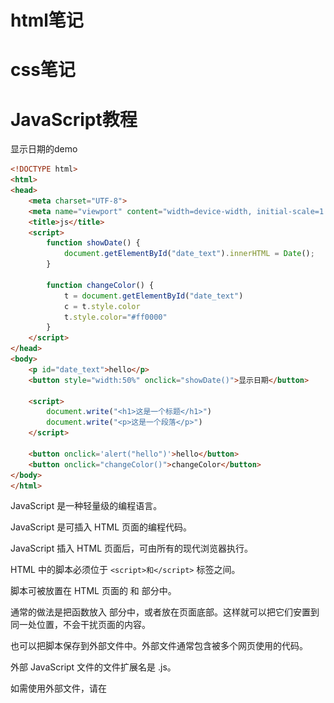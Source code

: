 # html笔记





# css笔记





# JavaScript教程

显示日期的demo

```html
<!DOCTYPE html>
<html>
<head>
    <meta charset="UTF-8">
    <meta name="viewport" content="width=device-width, initial-scale=1.0">
    <title>js</title>
    <script>
        function showDate() {
            document.getElementById("date_text").innerHTML = Date();
        }

        function changeColor() {
            t = document.getElementById("date_text")
            c = t.style.color
            t.style.color="#ff0000"
        }
    </script>
</head>
<body>
    <p id="date_text">hello</p>
    <button style="width:50%" onclick="showDate()">显示日期</button>

    <script>
        document.write("<h1>这是一个标题</h1>")
        document.write("<p>这是一个段落</p>")
    </script>

    <button onclick='alert("hello")'>hello</button>
    <button onclick="changeColor()">changeColor</button>
</body>
</html>
```

JavaScript 是一种轻量级的编程语言。

JavaScript 是可插入 HTML 页面的编程代码。

JavaScript 插入 HTML 页面后，可由所有的现代浏览器执行。



HTML 中的脚本必须位于 `<script>和</script>` 标签之间。

脚本可被放置在 HTML 页面的 <body> 和 <head> 部分中。

通常的做法是把函数放入 <head> 部分中，或者放在页面底部。这样就可以把它们安置到同一处位置，不会干扰页面的内容。

也可以把脚本保存到外部文件中。外部文件通常包含被多个网页使用的代码。

外部 JavaScript 文件的文件扩展名是 .js。

如需使用外部文件，请在 <script> 标签的 "src" 属性中设置该 .js 文件：

```html
<!DOCTYPE html>
<html>
<body>
<script src="myScript.js"></script>
</body>
</html>
```

JavaScript 可以通过不同的方式来输出数据：

- 使用 **window.alert()** 弹出警告框。
- 使用 **document.write()** 方法将内容写到 HTML 文档中。
- 使用 **innerHTML** 写入到 HTML 元素。
- 使用 **console.log()** 写入到浏览器的控制台。



**语法**

**数字（Number）字面量** 可以是整数或者是小数，或者是科学计数(e)。

```
3.14
1001
123e5
```

**字符串（String）字面量** 可以使用单引号或双引号

```
"John Doe"

'John Doe'
```

**数组（Array）字面量** 定义一个数组：

```
[40, 100, 1, 5, 25, 10]
```

**对象（Object）字面量** 定义一个对象：

```
{firstName:"John", lastName:"Doe", age:50, eyeColor:"blue"}
```

**函数（Function）字面量** 定义一个函数：

```
function myFunction(a, b) { return a * b;}
```

 在编程语言中，变量用于存储数据值。

JavaScript 使用关键字 **var** 来定义变量， 使用等号来为变量赋值：

```
var x, length

x = 5
length = 6
```

JavaScript 语句向浏览器发出的命令。

语句是用分号分隔：

```
x = 5 + 6;
y = x * 10;
在 JavaScript 中，用分号来结束语句是可选的。
```

数据类型：

```
var length = 16;                                  // Number 通过数字字面量赋值 
var points = x * 10;                              // Number 通过表达式字面量赋值
var lastName = "Johnson";                         // String 通过字符串字面量赋值
var cars = ["Saab", "Volvo", "BMW"];              // Array  通过数组字面量赋值
var person = {firstName:"John", lastName:"Doe"};  // Object 通过对象字面量赋值
```

JavaScript 对大小写是敏感的。

函数 **getElementById** 与 **getElementbyID** 是不同的。

同样，变量 **myVariable** 与 **MyVariable** 也是不同的。

JavaScript 使用 Unicode 字符集。

Unicode 覆盖了所有的字符，包含标点等字符。

JavaScript 可以分批地组合起来。

代码块以左花括号开始，以右花括号结束。

代码块的作用是一并地执行语句序列。

```js
function myFunction()
{
    document.getElementById("demo").innerHTML="你好Dolly";
    document.getElementById("myDIV").innerHTML="你最近怎么样?";
}
```

您可以在文本字符串中使用反斜杠对代码行进行换行。下面的例子会正确地显示：

```js
document.write("你好 \
世界!");
```

单行注释以 // 开头, 多行注释以 /* 开始，以 */ 结尾。

在计算机程序中，经常会声明无值的变量。未使用值来声明的变量，其值实际上是 **undefined**。

在执行过以下语句后，变量 carname 的值将是 undefined：

```
var carname;
```



## **数据类型**

**值类型(基本类型)**：字符串（String）、数字(Number)、布尔(Boolean)、对空（Null）、未定义（Undefined）、Symbol。

**引用数据类型**：对象(Object)、数组(Array)、函数(Function)。

JavaScript 拥有动态类型。这意味着相同的变量可用作不同的类型：

```
var x;               // x 为 undefined
var x = 5;           // 现在 x 为数字
var x = "John";      // 现在 x 为字符串
```

您可以在字符串中使用引号，只要不匹配包围字符串的引号即可：

```js
var answer="It's alright";
var answer="He is called 'Johnny'";
var answer='He is called "Johnny"';
```

对象由花括号分隔。在括号内部，对象的属性以名称和值对的形式 (name : value) 来定义。属性由逗号分隔：

```
var person={firstname:"John", lastname:"Doe", id:5566};

//属性访问
name=person.lastname;
name=person["lastname"];
```

Undefined 这个值表示变量不含有值。

可以通过将变量的值设置为 null 来清空变量。

```
cars=null;
person=null;
```



定义 JavaScript 对象可以跨越多行，空格跟换行不是必须的：

```
var person = {
    firstName:"John",
    lastName:"Doe",
    age:50,
    eyeColor:"blue"
};
```

**对象属性**

但是，我们通常认为 "JavaScript 对象是键值对的容器"。

键值对通常写法为 **name : value** (键与值以冒号分割)。

键值对在 JavaScript 对象通常称为 **对象属性**。JavaScript 对象是变量的容器。



**对象方法**

对象的方法定义了一个函数，并作为对象的属性存储。

对象方法通过添加 () 调用 (作为一个函数)。

该实例访问了 person 对象的 fullName() 方法:

你可以使用以下语法创建对象方法：

```
methodName : function() { code lines }
```

你可以使用以下语法访问对象方法：

```
objectName.methodName()
```

通常 fullName() 是作为 person 对象的一个方法， fullName 是作为一个属性。



**函数**

函数就是包裹在花括号中的代码块，前面使用了关键词 function：

当调用该函数时，会执行函数内的代码。

在调用函数时，您可以向其传递值，这些值被称为参数。

这些参数可以在函数中使用。

您可以发送任意多的参数，由逗号 (,) 分隔：

```js
function functionname()
{
    // 执行代码
}

function myFunction(var1,var2)
{

}

function myFunction(name,job){
    alert("Welcome " + name + ", the " + job);
}

/**
有时，我们会希望函数将值返回调用它的地方。
通过使用 return 语句就可以实现。
在使用 return 语句时，函数会停止执行，并返回指定的值。
**/
function myFunction()
{
    var x=5;
    return x;
}

```

在 JavaScript 函数内部声明的变量（使用 var）是*局部*变量，所以只能在函数内部访问它。（该变量的作用域是局部的）。

您可以在不同的函数中使用名称相同的局部变量，因为只有声明过该变量的函数才能识别出该变量。

只要函数运行完毕，本地变量就会被删除。

在函数外声明的变量是*全局*变量，网页上的所有脚本和函数都能访问它。

JavaScript 变量的生命期从它们被声明的时间开始。

局部变量会在函数运行以后被删除。

全局变量会在页面关闭后被删除

> **如果您把值赋给尚未声明的变量，该变量将被自动作为 window 的一个属性。**

```
carname="Volvo";
```

将声明 window 的一个属性 carname。

非严格模式下给未声明变量赋值创建的全局变量，是全局对象的可配置属性，可以删除。

```js
var var1 = 1; // 不可配置全局属性
var2 = 2; // 没有使用 var 声明，可配置全局属性

console.log(this.var1); // 1
console.log(window.var1); // 1

delete var1; // false 无法删除
console.log(var1); //1

delete var2; 
console.log(delete var2); // true
console.log(var2); // 已经删除 报错变量未定义
```

如果变量在函数内没有声明（没有使用 var 关键字），该变量为全局变量。

以下实例中 carName 在函数内，但是为全局变量。

```js
// 此处可调用 carName 变量
 
function myFunction() {
    carName = "Volvo";
    // 此处可调用 carName 变量
}
```

函数参数只在函数内起作用，是局部变量。

在 HTML 中, 全局变量是 window 对象: 所有数据变量都属于 window 对象。

```js
//此处可使用 window.carName
 
function myFunction() {
    carName = "Volvo";
}
```



**事件**

以下是 HTML 事件的实例：

- HTML 页面完成加载
- HTML input 字段改变时
- HTML 按钮被点击

通常，当事件发生时，你可以做些事情。

在事件触发时 JavaScript 可以执行一些代码。

HTML 元素中可以添加事件属性，使用 JavaScript 代码来添加 HTML 元素。

```
<button onclick="getElementById('demo').innerHTML=Date()">现在的时间是?</button>

//代码将修改自身元素的内容 (使用 this.innerHTML):
<button onclick="this.innerHTML=Date()">现在的时间是?</button>
```



下面是一些常见的HTML事件的列表:

| 事件        | 描述                         |
| ----------- | ---------------------------- |
| onchange    | HTML 元素改变                |
| onclick     | 用户点击 HTML 元素           |
| onmouseover | 用户在一个HTML元素上移动鼠标 |
| onmouseout  | 用户从一个HTML元素上移开鼠标 |
| onkeydown   | 用户按下键盘按键             |
| onload      | 浏览器已完成页面的加载       |

if else / switch / while等类似java:

```js
if (condition)
{
    当条件为 true 时执行的代码
}
else
{
    当条件不为 true 时执行的代码
}

switch(n)
{
    case 1:
        执行代码块 1
        break;
    case 2:
        执行代码块 2
        break;
    default:
        与 case 1 和 case 2 不同时执行的代码
}

for (var i=0;i<cars.length;i++)
{ 
    document.write(cars[i] + "<br>");
}

var person={fname:"John",lname:"Doe",age:25};  
for (x in person)  // x 为属性名
{
    txt=txt + person[x];
}

while (i<5)
{
    x=x + "The number is " + i + "<br>";
    i++;
}
```

你可以使用 typeof 操作符来检测变量的数据类型。

```js
typeof "John"                // 返回 string 
typeof 3.14                  // 返回 number
typeof false                 // 返回 boolean
typeof [1,2,3,4]             // 返回 object
typeof {name:'John', age:34} // 返回 object
```

全局方法 **String()** 可以将数字转换为字符串。

该方法可用于任何类型的数字，字母，变量，表达式：

```js
String(x)         // 将变量 x 转换为字符串并返回
String(123)       // 将数字 123 转换为字符串并返回
String(100 + 23)  // 将数字表达式转换为字符串并返回
```

Number 方法 **toString()** 也是有同样的效果。

```
x.toString()
(123).toString()
(100 + 23).toString()
```

全局方法 **Number()** 可以将字符串转换为数字。

```js
Number("3.14")    // 返回 3.14
Number(" ")       // 返回 0 
Number("")        // 返回 0
Number("99 88")   // 返回 NaN

Number(false)     // 返回 0
Number(true)      // 返回 1

d = new Date();
Number(d)          // 返回 1404568027739

d = new Date();
d.getTime()        // 返回 1404568027739



```

| parseFloat() | 解析一个字符串，并返回一个浮点数。 |
| ------------ | ---------------------------------- |
| parseInt()   | 解析一个字符串，并返回一个整数。   |



当 JavaScript 尝试操作一个 "错误" 的数据类型时，会自动转换为 "正确" 的数据类型。

```
5 + null    // 返回 5         null 转换为 0
"5" + null  // 返回"5null"   null 转换为 "null"
"5" + 1     // 返回 "51"      1 转换为 "1"  
"5" - 1     // 返回 4         "5" 转换为 5
```

当你尝试输出一个对象或一个变量时 JavaScript 会自动调用变量的 toString() 方法：



**正则表达式**

```
/正则表达式主体/修饰符(可选)
var patt = /runoob/i
```

**/runoob/i**  是一个正则表达式。

**runoob**  是一个**正则表达式主体** (用于检索)。

**i**  是一个**修饰符** (搜索不区分大小写)。

在 JavaScript 中，正则表达式通常用于两个字符串方法 : search() 和 replace()。

**search() 方法** 用于检索字符串中指定的子字符串，或检索与正则表达式相匹配的子字符串，并返回子串的起始位置。

**replace() 方法** 用于在字符串中用一些字符替换另一些字符，或替换一个与正则表达式匹配的子串。

```js
var str = "Visit Runoob!"; 
var n = str.search(/Runoob/i);
输出6
```

search 方法可使用字符串作为参数。字符串参数会转换为正则表达式

```js
var str = "Visit Runoob!"; 
var n = str.search("Runoob");
```

使用正则表达式且不区分大小写将字符串中的 Microsoft 替换为 Runoob :

```js
var str = document.getElementById("demo").innerHTML; 
var txt = str.replace(/microsoft/i,"Runoob");

//replace() 方法将接收字符串作为参数
var str = document.getElementById("demo").innerHTML; 
var txt = str.replace("Microsoft","Runoob");
```



当错误发生时，当事情出问题时，JavaScript 引擎通常会停止，并生成一个错误消息。

描述这种情况的技术术语是：JavaScript 将**抛出**一个错误。

```js
try {
    ...    //异常的抛出
} catch(e) {
    ...    //异常的捕获与处理
} finally {
    ...    //结束处理
}

var txt=""; 
function message() 
{ 
    try { 
        adddlert("Welcome guest!"); 
    } catch(err) { 
        txt="本页有一个错误。\n\n"; 
        txt+="错误描述：" + err.message + "\n\n"; 
        txt+="点击确定继续。\n\n"; 
        alert(txt); 
    } 
}
```

finally 语句不论之前的 try 和 catch 中是否产生异常都会执行该代码块。

throw 语句允许我们创建自定义错误。

正确的技术术语是：创建或**抛出异常**（exception）。

```
throw exception
```



变量提升：函数声明和变量声明总是会被解释器悄悄地被"提升"到方法体的最顶部。

"use strict" 指令在 JavaScript 1.8.5 (ECMAScript5) 中新增。

它不是一条语句，但是是一个字面量表达式，在 JavaScript 旧版本中会被忽略。

"use strict" 的目的是指定代码在严格条件下执行。

严格模式下你不能使用未声明的变量。

严格模式通过在脚本或函数的头部添加 "use strict"; 表达式来声明。



在常规的比较中，数据类型是被忽略的，以下 if 条件语句返回 true：

```
var x = 10;
var y = "10";
if (x == y)
```

在严格的比较运算中，=== 为恒等计算符，同时检查表达式的值与类型，以下 if 条件语句返回 false：

```
var x = 10;
var y = "10";
if (x === y)
```

switch 语句会使用恒等计算符(===)进行比较



面向对象语言中 this 表示当前对象的一个引用。

但在 JavaScript 中 this 不是固定不变的，它会随着执行环境的改变而改变。

- 在方法中，this 表示该方法所属的对象。
- 如果单独使用，this 表示全局对象。
- 在函数中，this 表示全局对象。
- 在函数中，在严格模式下，this 是未定义的(undefined)。
- 在事件中，this 表示接收事件的元素。
- 类似 call() 和 apply() 方法可以将 this 引用到任何对象。



使用 var 关键字重新声明变量可能会带来问题。

在块中重新声明变量也会重新声明块外的变量

```
var x = 10;
// 这里输出 x 为 10
{ 
    var x = 2;
    // 这里输出 x 为 2
}
// 这里输出 x 为 2
```

let 关键字就可以解决这个问题，因为它只在 let 命令所在的代码块 **{}** 内有效。

```js
var x = 10;
// 这里输出 x 为 10
{ 
    let x = 2;
    // 这里输出 x 为 2
}
// 这里输出 x 为 10
```



const 用于声明一个或多个常量，声明时必须进行初始化，且初始化后值不可再修改：

```
const PI = 3.141592653589793;
PI = 3.14;      // 报错
PI = PI + 10;   // 报错
```

const 的本质: const 定义的变量并非常量，并非不可变，它定义了一个常量引用一个值。使用 const 定义的对象或者数组，其实是可变的。下面的代码并不会报错：

```js
// 创建常量对象
const car = {type:"Fiat", model:"500", color:"white"};
 
// 修改属性:
car.color = "red";
 
// 添加属性
car.owner = "Johnson";
```



JSON **语法规则**

- 数据为 键/值 对。
- 数据由逗号分隔。
- 大括号保存对象
- 方括号保存数组

```js
"sites":[
    {"name":"Runoob", "url":"www.runoob.com"}, 
    {"name":"Google", "url":"www.google.com"},
    {"name":"Taobao", "url":"www.taobao.com"}
]
```

用 JavaScript 内置函数 JSON.parse() 将字符串转换为 JavaScript 对象:

```js
var text = '{ "sites" : [' +
    '{ "name":"Runoob" , "url":"www.runoob.com" },' +
    '{ "name":"Google" , "url":"www.google.com" },' +
    '{ "name":"Taobao" , "url":"www.taobao.com" } ]}';
    
obj = JSON.parse(text);
document.getElementById("demo").innerHTML = obj.sites[1].name + " " + obj.sites[1].url;
```

```js
//用于将 JavaScript 值转换为 JSON 字符串。
var str = {"name":"菜鸟教程", "site":"http://www.runoob.com"}
str_pretty1 = JSON.stringify(str)
```



当网页被加载时，浏览器会创建页面的文档对象模型（Document Object Model）。

**HTML DOM** 模型被构造为**对象**的树：

![1557909274138](assets/1557909274138.png)

通过可编程的对象模型，JavaScript 获得了足够的能力来创建动态的 HTML。

- JavaScript 能够改变页面中的所有 HTML 元素
- JavaScript 能够改变页面中的所有 HTML 属性
- JavaScript 能够改变页面中的所有 CSS 样式
- JavaScript 能够对页面中的所有事件做出反应

在 DOM 中查找 HTML 元素的最简单的方法，是通过使用元素的 id。

```js
var x=document.getElementById("intro");
var x=document.getElementById("main");
var y=x.getElementsByTagName("p");//通过标签名查找
var x=document.getElementsByClassName("intro");//查找 class="intro" 的元素

var element=document.getElementById("header");
element.innerHTML="新标题"; //改变内容
document.getElementById("image").src="landscape.jpg";//改变属性

document.getElementById("p2").style.color="blue";//改变样式
document.getElementById("p2").style.fontFamily="Arial";
document.getElementById("p2").style.fontSize="larger";
```

**鼠标事件**

onmousedown, onmouseup 以及 onclick 构成了鼠标点击事件的所有部分。首先当点击鼠标按钮时，会触发 onmousedown 事件，当释放鼠标按钮时，会触发 onmouseup 事件，最后，当完成鼠标点击时，会触发 onclick 事件。

```html
<!DOCTYPE html>
<html>
<head>
<meta charset="utf-8">
<title>菜鸟教程(runoob.com)</title>
</head>
<body>

<div onmouseover="mOver(this)" onmouseout="mOut(this)" style="background-color:#D94A38;width:120px;height:20px;padding:40px;">Mouse Over Me</div>
<script>
function mOver(obj){
	obj.innerHTML="Thank You"
}
function mOut(obj){
	obj.innerHTML="Mouse Over Me"
}
</script>

</body>
</html>
```



在用户点击按钮时触发监听事件

```
document.getElementById("myBtn").addEventListener("click", displayDate);
element.addEventListener("click", function(){ alert("Hello World!"); });
```

addEventListener() 方法允许向同一个元素添加多个事件，且不会覆盖已存在的事件：

```js
element.addEventListener("click", myFunction);
element.addEventListener("click", mySecondFunction);

element.addEventListener("mouseover", myFunction);
element.addEventListener("click", mySecondFunction);
element.addEventListener("mouseout", myThirdFunction);

//当用户重置窗口大小时添加事件监听
window.addEventListener("resize", function(){
    document.getElementById("demo").innerHTML = sometext;
});

// 当传递参数值时，使用"匿名函数"调用带参数的函数：
element.addEventListener("click", function(){ myFunction(p1, p2); });

element.removeEventListener("mousemove", myFunction);
```



**结点**

```java
<div id="div1">
<p id="p1">这是一个段落。</p>
<p id="p2">这是另外一个段落。</p>
</div>
 
<script> 
//创建并添加结点
var para = document.createElement("p");
var node = document.createTextNode("这是一个新的段落。");
para.appendChild(node);
 
var element = document.getElementById("div1");
var child = document.getElementById("p1");
element.insertBefore(para, child);
</script>


<div id="div1">
<p id="p1">这是一个段落。</p>
<p id="p2">这是另外一个段落。</p>
</div>
 
<script>
//移除结点
var parent = document.getElementById("div1");
var child = document.getElementById("p1");
parent.removeChild(child);
</script>

//替换结点
<script>
var para = document.createElement("p");
var node = document.createTextNode("这是一个新的段落。");
para.appendChild(node);
 
var parent = document.getElementById("div1");
var child = document.getElementById("p1");
parent.replaceChild(para, child);
</script>
```

结点集合

```java
//修改所有 <p> 元素的背景颜色: getElementsByTagName() 方法返回 HTMLCollection 对象。
var myCollection = document.getElementsByTagName("p");
var i;
for (i = 0; i < myCollection.length; i++) {
    myCollection[i].style.backgroundColor = "red";
}

//大部分浏览器的 querySelectorAll() 返回 NodeList 对象
var myNodelist = document.querySelectorAll("p");
var i;
for (i = 0; i < myNodelist.length; i++) {
    myNodelist[i].style.backgroundColor = "red";
}

```



## 对象

JavaScript 中的所有事物都是对象：字符串、数值、数组、函数...

此外，JavaScript 允许自定义对象。

JavaScript 提供多个内建对象，比如 String、Date、Array 等等。 对象只是带有属性和方法的特殊数据类型。

对象只是一种特殊的数据。对象拥有**属性**和**方法**。

创建了对象的一个新实例，并向其添加了四个属性：

```js
person=new Object();
person.firstname="John";
person.lastname="Doe";
person.age=50;
person.eyecolor="blue";

或者
person={firstname:"John",lastname:"Doe",age:50,eyecolor:"blue"};

使用构造器
function person(firstname,lastname,age,eyecolor)
{
    this.firstname=firstname;
    this.lastname=lastname;
    this.age=age;
    this.eyecolor=eyecolor;
}

function person(firstname,lastname,age,eyecolor)
{
    this.firstname=firstname;
    this.lastname=lastname;
    this.age=age;
    this.eyecolor=eyecolor;

    this.changeName=changeName;
    function changeName(name)
    {
        this.lastname=name;
    }
}


```

所有的 JavaScript 对象都会从一个 prototype（原型对象）中继承属性和方法。

所有 JavaScript 中的对象都是位于原型链顶端的 Object 的实例。

JavaScript 对象有一个指向一个原型对象的链。当试图访问一个对象的属性时，它不仅仅在该对象上搜寻，还会搜寻该对象的原型，以及该对象的原型的原型，依次层层向上搜索，直到找到一个名字匹配的属性或到达原型链的末尾。

`Date` 对象, `Array` 对象, 以及 `Person` 对象从 `Object.prototype` 继承。

有的时候我们想要在所有已经存在的对象添加新的属性或方法。

另外，有时候我们想要在对象的构造函数中添加属性或方法。

使用 prototype 属性就可以给对象的构造函数添加新的属性和方法：

```js
function Person(first, last, age, eyecolor) {
  this.firstName = first;
  this.lastName = last;
  this.age = age;
  this.eyeColor = eyecolor;
}
 
Person.prototype.nationality = "English";
Person.prototype.name = function() {
  return this.firstName + " " + this.lastName;
}
```



所有浏览器都支持 window 对象。它表示**浏览器窗口**。

所有 JavaScript 全局对象、函数以及变量均自动成为 window 对象的成员。

全局变量是 window 对象的属性。

全局函数是 window 对象的方法。

甚至 HTML DOM 的 document 也是 window 对象的属性之一：

```
window.document.getElementById("header");
```

与此相同：

```
document.getElementById("header");
```

浏览器的宽高获取

```js
var w=window.innerWidth
|| document.documentElement.clientWidth
|| document.body.clientWidth;

var h=window.innerHeight
|| document.documentElement.clientHeight
|| document.body.clientHeight;

window.open() - 打开新窗口
window.close() - 关闭当前窗口
window.moveTo() - 移动当前窗口
window.resizeTo() - 调整当前窗口的尺寸

screen.availWidth - 可用的屏幕宽度
screen.availHeight - 可用的屏幕高度
screen.availWidth 属性返回访问者屏幕的宽度，以像素计，减去界面特性，比如窗口任务栏。
```

**window.location** 对象在编写时可不使用 window 这个前缀。 一些例子：

一些实例:

- location.hostname 返回 web 主机的域名
- location.pathname 返回当前页面的路径和文件名
- location.port 返回 web 主机的端口 （80 或 443）
- location.protocol 返回所使用的 web 协议（http:// 或 https://）
- location.href 属性返回当前页面的 URL
- location.pathname 属性返回 URL 的路径名。



- **window.history**对象在编写时可不使用 window 这个前缀。

  - history.back() - 与在浏览器点击后退按钮相同
  - history.forward() - 与在浏览器中点击向前按钮相同

    

**弹窗**

**window.alert()** 方法可以不带上window对象，直接使用**alert()**方法。

确认框通常用于验证是否接受用户操作。

当确认卡弹出时，用户可以点击 "确认" 或者 "取消" 来确定用户操作。

当你点击 "确认", 确认框返回 true， 如果点击 "取消", 确认框返回 false。

```
window.confirm("sometext");
```

提示框经常用于提示用户在进入页面前输入某个值。

当提示框出现后，用户需要输入某个值，然后点击确认或取消按钮才能继续操纵。

如果用户点击确认，那么返回值为输入的值。如果用户点击取消，那么返回值为 null。

```js
var person=prompt("请输入你的名字","Harry Potter");
if (person!=null && person!="")
{
    x="你好 " + person + "! 今天感觉如何?";
    document.getElementById("demo").innerHTML=x;
}
```

通过使用 JavaScript，我们有能力做到在一个设定的时间间隔之后来执行代码，而不是在函数被调用后立即执行。我们称之为计时事件。

在 JavaScritp 中使用计时事件是很容易的，两个关键方法是:

- setInterval() - 间隔指定的毫秒数不停地执行指定的代码。
- setTimeout() - 在指定的毫秒数后执行指定代码。

setInterval() 和 setTimeout() 是 HTML DOM Window对象的两个方法。

```js
//每三秒弹出 "hello" 
myVar = setInterval(function(){alert("Hello")},3000);

clearInterval(myVar) 方法用于停止 setInterval() 方法执行的函数代码。

//等待3秒，然后弹出 "Hello":
setTimeout(function(){alert("Hello")},3000);
```



JavaScript 可以使用 **document.cookie** 属性来创建 、读取、及删除 cookie。



JavaScript 高级程序设计（特别是对浏览器差异的复杂处理），通常很困难也很耗时。

为了应对这些调整，许多的 **JavaScript (helper)** 库应运而生。

这些 JavaScript 库常被称为 **JavaScript 框架**。



jQuery 是目前最受欢迎的 JavaScript 框架。

它使用 CSS 选择器来访问和操作网页上的 HTML 元素（DOM 对象）。

jQuery 同时提供 companion UI（用户界面）和插件。



为了引用某个库，请使用 <script> 标签，其 src 属性设置为库的 URL：

```js
<head>
<script src="https://cdn.staticfile.org/jquery/1.8.3/jquery.min.js">
</script>
</head>
```

主要的 jQuery 函数是 $() 函数（jQuery 函数）。如果您向该函数传递 DOM 对象，它会返回 jQuery 对象，带有向其添加的 jQuery 功能。

jQuery 允许您通过 CSS 选择器来选取元素。

在 JavaScript 中，您可以分配一个函数以处理窗口加载事件：

```js
function myFunction()
{
    var obj=document.getElementById("h01");
    obj.innerHTML="Hello jQuery";
}
onload=myFunction;

//jquery实现
function myFunction()
{
    $("#h01").html("Hello jQuery");
}
$(document).ready(myFunction);

function myFunction()
{
    $("#h01").attr("style","color:red").html("Hello jQuery")
}
```

jQuery 允许链接（链式语法）。

链接（Chaining）是一种在同一对象上执行多个任务的便捷方法。